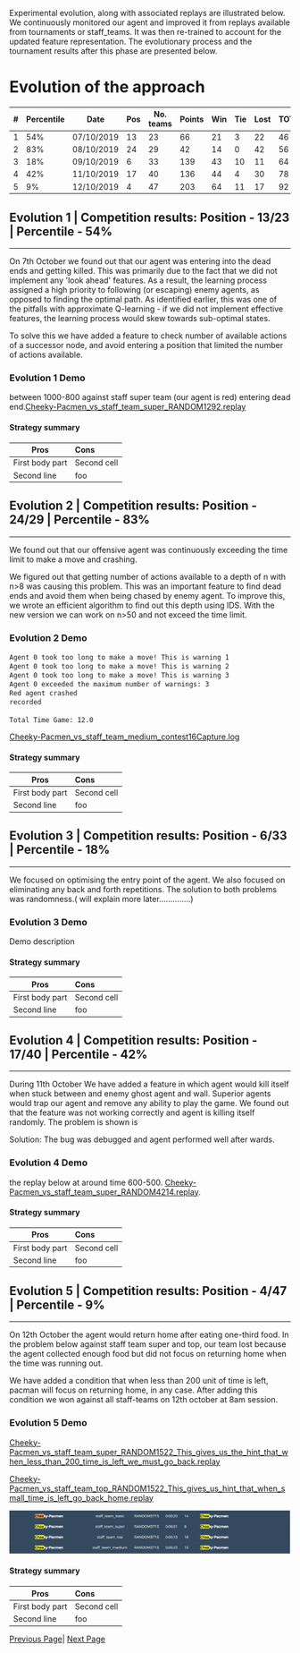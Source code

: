 Experimental evolution, along with associated replays are illustrated below. We continuously monitored our agent and improved it from replays available from tournaments or staff_teams. It was then re-trained to account for the updated feature representation. The evolutionary process and the tournament results after this phase are presented below.

# Evolution of the approach

#|Percentile|Date|Pos|No. teams|Points|Win|Tie|Lost|TOTAL|FAILED|Score balance|
|--------|---|---|---|---|---|---|---|---|---|---|---|
|1|54%|07/10/2019|13|23|66|21|3|22|46|0|-19|
|2|83%|08/10/2019|24|29|42|14|0|42|56|39|-66|
|3|18%|09/10/2019|6|33|139|43|10|11|64|0|225|
|4|42%|11/10/2019|17|40|136|44|4|30|78|0|-34|
|5|9%|12/10/2019|4|47|203|64|11|17|92|0|447|


## Evolution 1 | Competition results: Position - 13/23 | Percentile - 54%
----

On 7th October we found out that our agent was entering into the dead ends and getting killed. This was primarily due to the fact that we did not implement any 'look ahead' features. As a result, the learning process assigned a high priority to following (or escaping) enemy agents, as opposed to finding the optimal path. As identified earlier, this was one of the pitfalls with approximate Q-learning - if we did not implement effective features, the learning process would skew towards sub-optimal states.

To solve this we have added a feature to check number of available actions of a successor node, and avoid entering a position that limited the number of actions available.

### Evolution 1 Demo

between 1000-800 against staff super team (our agent is red) entering dead end.[Cheeky-Pacmen_vs_staff_team_super_RANDOM1292.replay](uploads/0a9d003bd5831487c091254d22582513/Cheeky-Pacmen_vs_staff_team_super_RANDOM1292.replay)

#### Strategy summary

| Pros | Cons |
|-----------------|:-------------|
| First body part | Second cell  |
| Second line     | foo          |

## Evolution 2 | Competition results: Position - 24/29 | Percentile - 83%
----

We found out that our offensive agent was continuously exceeding the time limit to make a move and crashing.

We figured out that getting number of actions available to a depth of n with n>8 was causing this problem. This was an important feature to find dead ends and avoid them when being chased by enemy agent. To improve this, we wrote an efficient algorithm to find out this depth using IDS. With the new version we can work on n>50 and not exceed the time limit.

### Evolution 2 Demo

```
Agent 0 took too long to make a move! This is warning 1
Agent 0 took too long to make a move! This is warning 2
Agent 0 took too long to make a move! This is warning 3
Agent 0 exceeded the maximum number of warnings: 3
Red agent crashed
recorded

Total Time Game: 12.0
```
[Cheeky-Pacmen_vs_staff_team_medium_contest16Capture.log](uploads/52f1eebb933d3e63e4b05121f3a859c3/Cheeky-Pacmen_vs_staff_team_medium_contest16Capture.log)

#### Strategy summary

| Pros | Cons |
|-----------------|:-------------|
| First body part | Second cell  |
| Second line     | foo          |

## Evolution 3 | Competition results: Position - 6/33 | Percentile - 18%
----

We focused on optimising the entry point of the agent. We also focused on eliminating any back and forth repetitions. The solution to both problems was randomness.( will explain more later..............)

### Evolution 3 Demo

Demo description

#### Strategy summary

| Pros | Cons |
|-----------------|:-------------|
| First body part | Second cell  |
| Second line     | foo          |

## Evolution 4 | Competition results: Position - 17/40 | Percentile - 42%
----

During 11th October We have added a feature in which agent would kill itself when stuck between and enemy ghost agent and wall. Superior agents would trap our agent and remove any ability to play the game. We found out that the feature was not working correctly and agent is killing itself randomly. The problem is shown is 

Solution: The bug was debugged and agent performed well after wards.

### Evolution 4 Demo

the replay below at around time 600-500.
[Cheeky-Pacmen_vs_staff_team_super_RANDOM4214.replay](uploads/83034c46a0d216eacd086f4e97bd995e/Cheeky-Pacmen_vs_staff_team_super_RANDOM4214.replay).

#### Strategy summary

| Pros | Cons |
|-----------------|:-------------|
| First body part | Second cell  |
| Second line     | foo          |

## Evolution 5 | Competition results: Position - 4/47 | Percentile - 9%
----

On 12th October the agent would return home after eating one-third food. In the problem below against staff team super and top, our team lost because the agent collected enough food but did not focus on returning home when the time was running out.

We have added a condition that when less than 200 unit of time is left, pacman will focus on returning home, in any case. After adding this condition we won against all staff-teams on 12th october at 8am session.

### Evolution 5 Demo

[Cheeky-Pacmen_vs_staff_team_super_RANDOM1522_This_gives_us_the_hint_that_when_less_than_200_time_is_left_we_must_go_back.replay](uploads/2366f79908f4fc80ae96eb7a93b148b0/Cheeky-Pacmen_vs_staff_team_super_RANDOM1522_This_gives_us_the_hint_that_when_less_than_200_time_is_left_we_must_go_back.replay)

[Cheeky-Pacmen_vs_staff_team_top_RANDOM1522_This_gives_us_hint_that_when_small_time_is_left_go_back_home.replay](uploads/358ee05c1abb31112b0bc01ff9407dfc/Cheeky-Pacmen_vs_staff_team_top_RANDOM1522_This_gives_us_hint_that_when_small_time_is_left_go_back_home.replay)

![image](uploads/632378307ac162f354ba5ff8d8bdf704/image.png)

#### Strategy summary

| Pros | Cons |
|-----------------|:-------------|
| First body part | Second cell  |
| Second line     | foo          |


[Previous Page](/3_approach_evolution)| [Next Page](/4_conclusion)